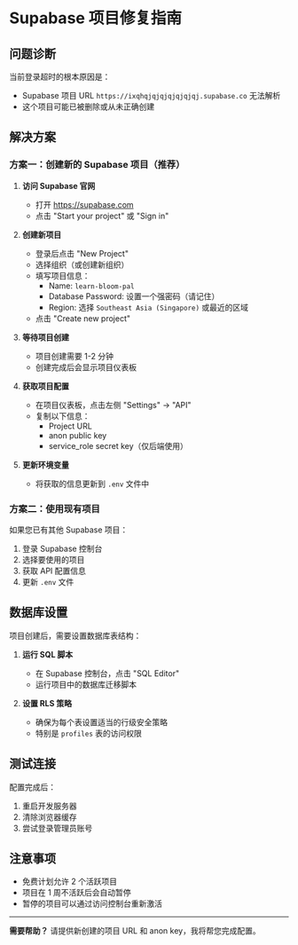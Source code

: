 # Supabase 项目修复指南

## 问题诊断

当前登录超时的根本原因是：
- Supabase 项目 URL `https://ixqhqjqjqjqjqjqjqj.supabase.co` 无法解析
- 这个项目可能已被删除或从未正确创建

## 解决方案

### 方案一：创建新的 Supabase 项目（推荐）

1. **访问 Supabase 官网**
   - 打开 https://supabase.com
   - 点击 "Start your project" 或 "Sign in"

2. **创建新项目**
   - 登录后点击 "New Project"
   - 选择组织（或创建新组织）
   - 填写项目信息：
     - Name: `learn-bloom-pal`
     - Database Password: 设置一个强密码（请记住）
     - Region: 选择 `Southeast Asia (Singapore)` 或最近的区域
   - 点击 "Create new project"

3. **等待项目创建**
   - 项目创建需要 1-2 分钟
   - 创建完成后会显示项目仪表板

4. **获取项目配置**
   - 在项目仪表板，点击左侧 "Settings" → "API"
   - 复制以下信息：
     - Project URL
     - anon public key
     - service_role secret key（仅后端使用）

5. **更新环境变量**
   - 将获取的信息更新到 `.env` 文件中

### 方案二：使用现有项目

如果您已有其他 Supabase 项目：
1. 登录 Supabase 控制台
2. 选择要使用的项目
3. 获取 API 配置信息
4. 更新 `.env` 文件

## 数据库设置

项目创建后，需要设置数据库表结构：

1. **运行 SQL 脚本**
   - 在 Supabase 控制台，点击 "SQL Editor"
   - 运行项目中的数据库迁移脚本

2. **设置 RLS 策略**
   - 确保为每个表设置适当的行级安全策略
   - 特别是 `profiles` 表的访问权限

## 测试连接

配置完成后：
1. 重启开发服务器
2. 清除浏览器缓存
3. 尝试登录管理员账号

## 注意事项

- 免费计划允许 2 个活跃项目
- 项目在 1 周不活跃后会自动暂停
- 暂停的项目可以通过访问控制台重新激活

---

**需要帮助？**
请提供新创建的项目 URL 和 anon key，我将帮您完成配置。